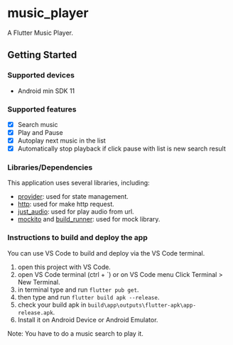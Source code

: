 # music_player

A Flutter Music Player.

## Getting Started

### Supported devices
- Android min SDK 11

### Supported features
- [x] Search music
- [x] Play and Pause
- [x] Autoplay next music in the list
- [x] Automatically stop playback if click pause with list is new search result

### Libraries/Dependencies
This application uses several libraries, including:
- [provider](https://pub.dev/packages/provider): used for state management.
- [http](https://pub.dev/packages/http): used for make http request.
- [just_audio](https://pub.dev/packages/just_audio): used for play audio from url.
- [mockito](https://pub.dev/packages/mockito) and [build_runner](https://pub.dev/packages/build_runner): used for mock library.

### Instructions to build and deploy the app
You can use VS Code to build and deploy via the VS Code terminal.
1. open this project with VS Code.
2. open VS Code terminal (ctrl + `) or on VS Code menu Click Terminal > New Terminal.
3. in terminal type and run `flutter pub get`.
4. then type and run `flutter build apk --release`.
5. check your build apk in `build\app\outputs\flutter-apk\app-release.apk`.
6. Install it on Android Device or Android Emulator.

Note: You have to do a music search to play it.
